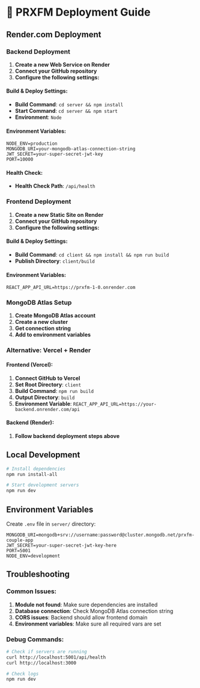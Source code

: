 # 🚀 PRXFM Deployment Guide

## Render.com Deployment

### Backend Deployment

1. **Create a new Web Service on Render**
2. **Connect your GitHub repository**
3. **Configure the following settings:**

#### Build & Deploy Settings:
- **Build Command**: `cd server && npm install`
- **Start Command**: `cd server && npm start`
- **Environment**: `Node`

#### Environment Variables:
```
NODE_ENV=production
MONGODB_URI=your-mongodb-atlas-connection-string
JWT_SECRET=your-super-secret-jwt-key
PORT=10000
```

#### Health Check:
- **Health Check Path**: `/api/health`

### Frontend Deployment

1. **Create a new Static Site on Render**
2. **Connect your GitHub repository**
3. **Configure the following settings:**

#### Build & Deploy Settings:
- **Build Command**: `cd client && npm install && npm run build`
- **Publish Directory**: `client/build`

#### Environment Variables:
```
REACT_APP_API_URL=https://prxfm-1-0.onrender.com
```

### MongoDB Atlas Setup

1. **Create MongoDB Atlas account**
2. **Create a new cluster**
3. **Get connection string**
4. **Add to environment variables**

### Alternative: Vercel + Render

#### Frontend (Vercel):
1. **Connect GitHub to Vercel**
2. **Set Root Directory**: `client`
3. **Build Command**: `npm run build`
4. **Output Directory**: `build`
5. **Environment Variable**: `REACT_APP_API_URL=https://your-backend.onrender.com/api`

#### Backend (Render):
1. **Follow backend deployment steps above**

## Local Development

```bash
# Install dependencies
npm run install-all

# Start development servers
npm run dev
```

## Environment Variables

Create `.env` file in `server/` directory:

```env
MONGODB_URI=mongodb+srv://username:password@cluster.mongodb.net/prxfm-couple-app
JWT_SECRET=your-super-secret-jwt-key-here
PORT=5001
NODE_ENV=development
```

## Troubleshooting

### Common Issues:

1. **Module not found**: Make sure dependencies are installed
2. **Database connection**: Check MongoDB Atlas connection string
3. **CORS issues**: Backend should allow frontend domain
4. **Environment variables**: Make sure all required vars are set

### Debug Commands:

```bash
# Check if servers are running
curl http://localhost:5001/api/health
curl http://localhost:3000

# Check logs
npm run dev
```
